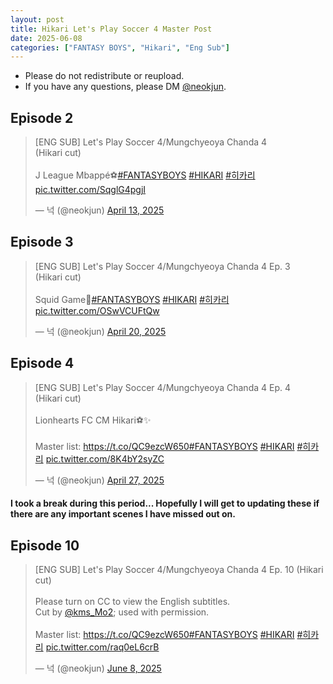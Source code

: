 ```yaml
---
layout: post
title: Hikari Let's Play Soccer 4 Master Post
date: 2025-06-08
categories: ["FANTASY BOYS", "Hikari", "Eng Sub"]
---
```


- Please do not redistribute or reupload.
- If you have any questions, please DM [@neokjun](https://x.com/neokjun).

## Episode 2
<blockquote class="twitter-tweet"><p lang="fr" dir="ltr">[ENG SUB] Let&#39;s Play Soccer 4/Mungchyeoya Chanda 4<br>(Hikari cut)<br><br>J League Mbappé⚽️<a href="https://twitter.com/hashtag/FANTASYBOYS?src=hash&amp;ref_src=twsrc%5Etfw">#FANTASYBOYS</a> <a href="https://twitter.com/hashtag/HIKARI?src=hash&amp;ref_src=twsrc%5Etfw">#HIKARI</a> <a href="https://twitter.com/hashtag/%ED%9E%88%EC%B9%B4%EB%A6%AC?src=hash&amp;ref_src=twsrc%5Etfw">#히카리</a> <a href="https://t.co/SqglG4pgjI">pic.twitter.com/SqglG4pgjI</a></p>&mdash; 넉 (@neokjun) <a href="https://twitter.com/neokjun/status/1911419942651441461?ref_src=twsrc%5Etfw">April 13, 2025</a></blockquote> <script async src="https://platform.twitter.com/widgets.js" charset="utf-8"></script>

## Episode 3
<blockquote class="twitter-tweet"><p lang="en" dir="ltr">[ENG SUB] Let&#39;s Play Soccer 4/Mungchyeoya Chanda 4 Ep. 3<br>(Hikari cut)<br><br>Squid Game🦑<a href="https://twitter.com/hashtag/FANTASYBOYS?src=hash&amp;ref_src=twsrc%5Etfw">#FANTASYBOYS</a> <a href="https://twitter.com/hashtag/HIKARI?src=hash&amp;ref_src=twsrc%5Etfw">#HIKARI</a> <a href="https://twitter.com/hashtag/%ED%9E%88%EC%B9%B4%EB%A6%AC?src=hash&amp;ref_src=twsrc%5Etfw">#히카리</a> <a href="https://t.co/OSwVCUFtQw">pic.twitter.com/OSwVCUFtQw</a></p>&mdash; 넉 (@neokjun) <a href="https://twitter.com/neokjun/status/1913986194381410703?ref_src=twsrc%5Etfw">April 20, 2025</a></blockquote> <script async src="https://platform.twitter.com/widgets.js" charset="utf-8"></script>

## Episode 4
<blockquote class="twitter-tweet"><p lang="in" dir="ltr">[ENG SUB] Let&#39;s Play Soccer 4/Mungchyeoya Chanda 4 Ep. 4<br>(Hikari cut)<br><br>Lionhearts FC CM Hikari⚽️✨<br><br>Master list: <a href="https://t.co/QC9ezcW650">https://t.co/QC9ezcW650</a><a href="https://twitter.com/hashtag/FANTASYBOYS?src=hash&amp;ref_src=twsrc%5Etfw">#FANTASYBOYS</a> <a href="https://twitter.com/hashtag/HIKARI?src=hash&amp;ref_src=twsrc%5Etfw">#HIKARI</a> <a href="https://twitter.com/hashtag/%ED%9E%88%EC%B9%B4%EB%A6%AC?src=hash&amp;ref_src=twsrc%5Etfw">#히카리</a> <a href="https://t.co/8K4bY2syZC">pic.twitter.com/8K4bY2syZC</a></p>&mdash; 넉 (@neokjun) <a href="https://twitter.com/neokjun/status/1916505132495253608?ref_src=twsrc%5Etfw">April 27, 2025</a></blockquote> <script async src="https://platform.twitter.com/widgets.js" charset="utf-8"></script>

#### I took a break during this period... Hopefully I will get to updating these if there are any important scenes I have missed out on.

## Episode 10
<blockquote class="twitter-tweet"><p lang="en" dir="ltr">[ENG SUB] Let&#39;s Play Soccer 4/Mungchyeoya Chanda 4 Ep. 10 (Hikari cut)<br><br>Please turn on CC to view the English subtitles.<br>Cut by <a href="https://twitter.com/kms_Mo2?ref_src=twsrc%5Etfw">@kms_Mo2</a>; used with permission.<br><br>Master list: <a href="https://t.co/QC9ezcW650">https://t.co/QC9ezcW650</a><a href="https://twitter.com/hashtag/FANTASYBOYS?src=hash&amp;ref_src=twsrc%5Etfw">#FANTASYBOYS</a> <a href="https://twitter.com/hashtag/HIKARI?src=hash&amp;ref_src=twsrc%5Etfw">#HIKARI</a> <a href="https://twitter.com/hashtag/%ED%9E%88%EC%B9%B4%EB%A6%AC?src=hash&amp;ref_src=twsrc%5Etfw">#히카리</a> <a href="https://t.co/raq0eL6crB">pic.twitter.com/raq0eL6crB</a></p>&mdash; 넉 (@neokjun) <a href="https://twitter.com/neokjun/status/1931716565608624239?ref_src=twsrc%5Etfw">June 8, 2025</a></blockquote> <script async src="https://platform.twitter.com/widgets.js" charset="utf-8"></script>
